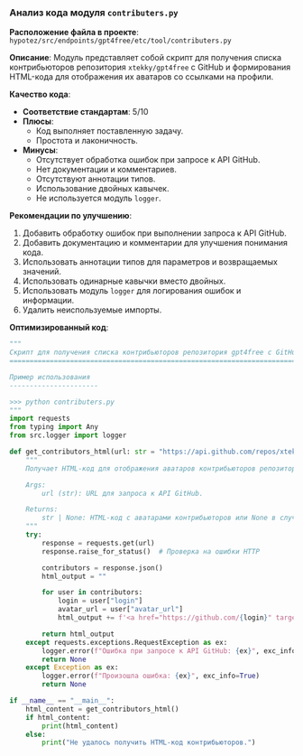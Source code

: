### **Анализ кода модуля `contributers.py`**

**Расположение файла в проекте**: `hypotez/src/endpoints/gpt4free/etc/tool/contributers.py`

**Описание**:
Модуль представляет собой скрипт для получения списка контрибьюторов репозитория `xtekky/gpt4free` с GitHub и формирования HTML-кода для отображения их аватаров со ссылками на профили.

**Качество кода**:

- **Соответствие стандартам**: 5/10
- **Плюсы**:
    - Код выполняет поставленную задачу.
    - Простота и лаконичность.
- **Минусы**:
    - Отсутствует обработка ошибок при запросе к API GitHub.
    - Нет документации и комментариев.
    - Отсутствуют аннотации типов.
    - Использование двойных кавычек.
    - Не используется модуль `logger`.

**Рекомендации по улучшению**:

1.  Добавить обработку ошибок при выполнении запроса к API GitHub.
2.  Добавить документацию и комментарии для улучшения понимания кода.
3.  Использовать аннотации типов для параметров и возвращаемых значений.
4.  Использовать одинарные кавычки вместо двойных.
5.  Использовать модуль `logger` для логирования ошибок и информации.
6.  Удалить неиспользуемые импорты.

**Оптимизированный код**:

```python
"""
Скрипт для получения списка контрибьюторов репозитория gpt4free с GitHub и формирования HTML-кода для отображения их аватаров со ссылками на профили.
====================================================================================================================================================

Пример использования
----------------------

>>> python contributers.py
"""
import requests
from typing import Any
from src.logger import logger

def get_contributors_html(url: str = "https://api.github.com/repos/xtekky/gpt4free/contributors?per_page=100") -> str | None:
    """
    Получает HTML-код для отображения аватаров контрибьюторов репозитория.

    Args:
        url (str): URL для запроса к API GitHub.

    Returns:
        str | None: HTML-код с аватарами контрибьюторов или None в случае ошибки.
    """
    try:
        response = requests.get(url)
        response.raise_for_status()  # Проверка на ошибки HTTP

        contributors = response.json()
        html_output = ""

        for user in contributors:
            login = user["login"]
            avatar_url = user["avatar_url"]
            html_output += f'<a href="https://github.com/{login}" target="_blank"><img src="{avatar_url}&s=45" width="45" title="{login}"></a>'

        return html_output
    except requests.exceptions.RequestException as ex:
        logger.error(f"Ошибка при запросе к API GitHub: {ex}", exc_info=True)
        return None
    except Exception as ex:
        logger.error(f"Произошла ошибка: {ex}", exc_info=True)
        return None

if __name__ == "__main__":
    html_content = get_contributors_html()
    if html_content:
        print(html_content)
    else:
        print("Не удалось получить HTML-код контрибьюторов.")